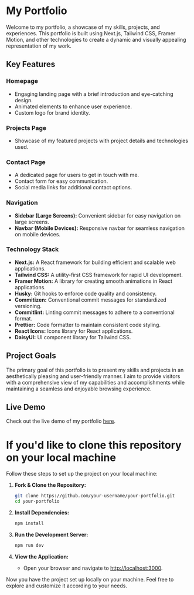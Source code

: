 # My Portfolio

Welcome to my portfolio, a showcase of my skills, projects, and experiences. This portfolio is built using Next.js, Tailwind CSS, Framer Motion, and other technologies to create a dynamic and visually appealing representation of my work.

## Key Features

### Homepage

- Engaging landing page with a brief introduction and eye-catching design.
- Animated elements to enhance user experience.
- Custom logo for brand identity.

### Projects Page

- Showcase of my featured projects with project details and technologies used.

### Contact Page

- A dedicated page for users to get in touch with me.
- Contact form for easy communication.
- Social media links for additional contact options.

### Navigation

- **Sidebar (Large Screens):** Convenient sidebar for easy navigation on large screens.
- **Navbar (Mobile Devices):** Responsive navbar for seamless navigation on mobile devices.

### Technology Stack

- **Next.js:** A React framework for building efficient and scalable web applications.
- **Tailwind CSS:** A utility-first CSS framework for rapid UI development.
- **Framer Motion:** A library for creating smooth animations in React applications.
- **Husky:** Git hooks to enforce code quality and consistency.
- **Commitizen:** Conventional commit messages for standardized versioning.
- **Commitlint:** Linting commit messages to adhere to a conventional format.
- **Prettier:** Code formatter to maintain consistent code styling.
- **React Icons:** Icons library for React applications.
- **DaisyUI:** UI component library for Tailwind CSS.

## Project Goals

The primary goal of this portfolio is to present my skills and projects in an aesthetically pleasing and user-friendly manner. I aim to provide visitors with a comprehensive view of my capabilities and accomplishments while maintaining a seamless and enjoyable browsing experience.

## Live Demo

Check out the live demo of my portfolio [here](https://faroukzemmouri.vercel.app/).

# If you'd like to clone this repository on your local machine

Follow these steps to set up the project on your local machine:

1. **Fork & Clone the Repository:**

   ```bash
   git clone https://github.com/your-username/your-portfolio.git
   cd your-portfolio
   ```

2. **Install Dependencies:**

   ```bash
   npm install
   ```

3. **Run the Development Server:**

   ```bash
   npm run dev
   ```

4. **View the Application:**
   - Open your browser and navigate to [http://localhost:3000](http://localhost:3000).

Now you have the project set up locally on your machine. Feel free to explore and customize it according to your needs.
